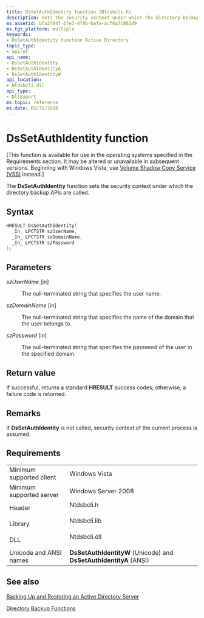 ```yaml
---
title: DsSetAuthIdentity function (Ntdsbcli.h)
description: Sets the security context under which the directory backup APIs are called.
ms.assetid: bfa2f847-6fe3-4f9b-bafa-acf6a7c861d9
ms.tgt_platform: multiple
keywords:
- DsSetAuthIdentity function Active Directory
topic_type:
- apiref
api_name:
- DsSetAuthIdentity
- DsSetAuthIdentityA
- DsSetAuthIdentityW
api_location:
- Ntdsbcli.dll
api_type:
- DllExport
ms.topic: reference
ms.date: 05/31/2018
---
```


# DsSetAuthIdentity function

\[This function is available for use in the operating systems specified in the Requirements section. It may be altered or unavailable in subsequent versions. Beginning with Windows Vista, use [Volume Shadow Copy Service (VSS)](https://msdn2.microsoft.com/library/aa384649.aspx) instead.\]

The **DsSetAuthIdentity** function sets the security context under which the directory backup APIs are called.

## Syntax


```C++
HRESULT DsSetAuthIdentity(
  _In_ LPCTSTR szUserName,
  _In_ LPCTSTR szDomainName,
  _In_ LPCTSTR szPassword
);
```



## Parameters

<dl> <dt>

*szUserName* \[in\]
</dt> <dd>

The null-terminated string that specifies the user name.

</dd> <dt>

*szDomainName* \[in\]
</dt> <dd>

The null-terminated string that specifies the name of the domain that the user belongs to.

</dd> <dt>

*szPassword* \[in\]
</dt> <dd>

The null-terminated string that specifies the password of the user in the specified domain.

</dd> </dl>

## Return value

If successful, returns a standard **HRESULT** success codes; otherwise, a failure code is returned.

## Remarks

If **DsSetAuthIdentity** is not called, security context of the current process is assumed.

## Requirements



|                                     |                                                                                         |
|-------------------------------------|-----------------------------------------------------------------------------------------|
| Minimum supported client<br/> | Windows Vista<br/>                                                                |
| Minimum supported server<br/> | Windows Server 2008<br/>                                                          |
| Header<br/>                   | <dl> <dt>Ntdsbcli.h</dt> </dl>   |
| Library<br/>                  | <dl> <dt>Ntdsbcli.lib</dt> </dl> |
| DLL<br/>                      | <dl> <dt>Ntdsbcli.dll</dt> </dl> |
| Unicode and ANSI names<br/>   | **DsSetAuthIdentityW** (Unicode) and **DsSetAuthIdentityA** (ANSI)<br/>           |



## See also

<dl> <dt>

[Backing Up and Restoring an Active Directory Server](backing-up-and-restoring-an-active-directory-server.md)
</dt> <dt>

[Directory Backup Functions](directory-backup-functions.md)
</dt> </dl>

 

 





